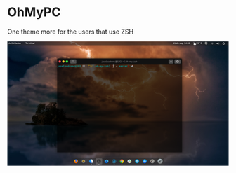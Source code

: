 # OhMyPC
One theme more for the users that use ZSH

![Aquí la descripción de la imagen por si no carga](capture.png)